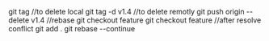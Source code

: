 git tag
//to delete local
git tag -d v1.4
//to delete remotly
git push origin --delete v1.4
//rebase
git checkout feature
git checkout feature
//after resolve conflict
git add .
git rebase --continue
